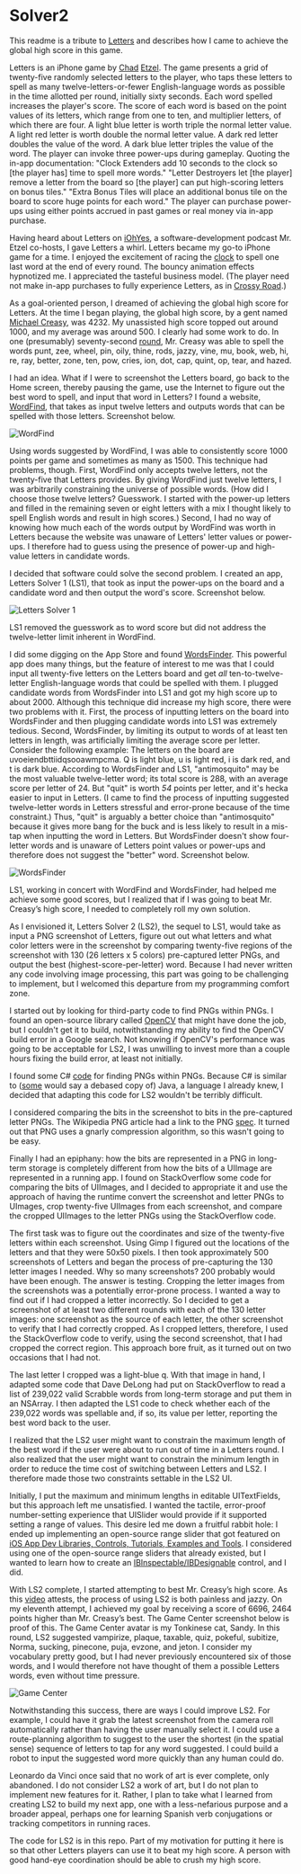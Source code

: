 Solver2
===================

This readme is a tribute to [Letters](https://itunes.apple.com/us/app/letters-game-about-spelling/id823334911?ls=1&mt=8) and describes how I came to achieve the global high score in this game.

Letters is an iPhone game by [Chad](https://twitter.com/jazzychad) [Etzel](http://jazzychad.net). The game presents a grid of twenty-five randomly selected letters to the player, who taps these letters to spell as many twelve-letters-or-fewer English-language words as possible in the time allotted per round, initially sixty seconds. Each word spelled increases the player's score. The score of each word is based on the point values of its letters, which range from one to ten, and multiplier letters, of which there are four. A light blue letter is worth triple the normal letter value. A light red letter is worth double the normal letter value. A dark red letter doubles the value of the word. A dark blue letter triples the value of the word. The player can invoke three power-ups during gameplay. Quoting the in-app documentation: "Clock Extenders add 10 seconds to the clock so [the player has] time to spell more words." "Letter Destroyers let [the player] remove a letter from the board so [the player] can put high-scoring letters on bonus tiles." "Extra Bonus Tiles will place an additional bonus tile on the board to score huge points for each word." The player can purchase power-ups using either points accrued in past games or real money via in-app purchase.

Having heard about Letters on [iOhYes](http://iohyespodcast.com), a software-development podcast Mr. Etzel co-hosts, I gave Letters a whirl. Letters became my go-to iPhone game for a time. I enjoyed the excitement of racing the [clock](http://watches.uhrzeit.org/atomic-clock.php) to spell one last word at the end of every round. The bouncy animation effects hypnotized me. I appreciated the tasteful business model. (The player need not make in-app purchases to fully experience Letters, as in [Crossy Road](https://itunes.apple.com/app/crossy-road-endless-arcade/id924373886?at=1l3vs3u&ct=crcom).)

As a goal-oriented person, I dreamed of achieving the global high score for Letters. At the time I began playing, the global high score, by a gent named [Michael Creasy](https://twitter.com/crsy), was 4232. My unassisted high score topped out around 1000, and my average was around 500. I clearly had some work to do. In one (presumably) seventy-second [round](https://twitter.com/crsy/status/466625449724891136), Mr. Creasy was able to spell the words punt, zee, wheel, pin, oily, thine, rods, jazzy, vine, mu, book, web, hi, re, ray, better, zone, ten, pow, cries, ion, dot, cap, quint, op, tear, and hazed.

I had an idea. What if I were to screenshot the Letters board, go back to the Home screen, thereby pausing the game, use the Internet to figure out the best word to spell, and input that word in Letters? I found a website, [WordFind](http://www.wordfind.com), that takes as input twelve letters and outputs words that can be spelled with those letters. Screenshot below.

![WordFind](https://raw.github.com/vermont42/Solver2/master/images/wordFind.png)

Using words suggested by WordFind, I was able to consistently score 1000 points per game and sometimes as many as 1500. This technique had problems, though. First, WordFind only accepts twelve letters, not the twenty-five that Letters provides. By giving WordFind just twelve letters, I was arbitrarily constraining the universe of possible words. (How did I choose those twelve letters? Guesswork. I started with the power-up letters and filled in the remaining seven or eight letters with a mix I thought likely to spell English words and result in high scores.) Second, I had no way of knowing how much each of the words output by WordFind was worth in Letters because the website was unaware of Letters' letter values or power-ups. I therefore had to guess using the presence of power-up and high-value letters in candidate words.

I decided that software could solve the second problem. I created an app, Letters Solver 1 (LS1), that took as input the power-ups on the board and a candidate word and then output the word's score. Screenshot below.

![Letters Solver 1](https://raw.github.com/vermont42/Solver2/master/images/LS1.png)

LS1 removed the guesswork as to word score but did not address the twelve-letter limit inherent in WordFind.

I did some digging on the App Store and found [WordsFinder](http://janswaal.home.xs4all.nl/iPhone/WordsFinder/). This powerful app does many things, but the feature of interest to me was that I could input all twenty-five letters on the Letters board and get _all_ ten-to-twelve-letter English-language words that could be spelled with them. I plugged candidate words from WordsFinder into LS1 and got my high score up to about 2000. Although this technique did increase my high score, there were two problems with it. First, the process of inputting letters on the board into WordsFinder and then plugging candidate words into LS1 was extremely tedious. Second, WordsFinder, by limiting its output to words of at least ten letters in length, was artificially limiting the average score per letter. Consider the following example: The letters on the board are uvoeiendbttiidqsooawmpcma. Q is light blue, u is light red, i is dark red, and t is dark blue. According to WordsFinder and LS1, "antimosquito" may be the most valuable twelve-letter word; its total score is 288, with an average score per letter of 24. But "quit" is worth _54_ points per letter, and it's hecka easier to input in Letters. (I came to find the process of inputting suggested twelve-letter words in Letters stressful and error-prone because of the time constraint.) Thus, "quit" is arguably a better choice than "antimosquito" because it gives more bang for the buck and is less likely to result in a mis-tap when inputting the word in Letters. But WordsFinder doesn't show four-letter words and is unaware of Letters point values or power-ups and therefore does not suggest the "better" word. Screenshot below.

![WordsFinder](https://raw.github.com/vermont42/Solver2/master/images/WordsFinder.png)

LS1, working in concert with WordFind and WordsFinder, had helped me achieve some good scores, but I realized that if I was going to beat Mr. Creasy’s high score, I needed to completely roll my own solution.

As I envisioned it, Letters Solver 2 (LS2), the sequel to LS1, would take as input a PNG screenshot of Letters, figure out out what letters and what color letters were in the screenshot by comparing twenty-five regions of the screenshot with 130 (26 letters x 5 colors) pre-captured letter PNGs, and output the best (highest-score-per-letter) word. Because I had never written any code involving image processing, this part was going to be challenging to implement, but I welcomed this departure from my programming comfort zone.

I started out by looking for third-party code to find PNGs within PNGs. I found an open-source library called [OpenCV](http://www.opencv.org) that might have done the job, but I couldn't get it to build, notwithstanding my ability to find the OpenCV build error in a Google search. Not knowing if OpenCV's performance was going to be acceptable for LS2, I was unwilling to invest more than a couple hours fixing the build error, at least not initially.

I found some C# [code](http://www.codeproject.com/Articles/38619/Finding-a-Bitmap-contained-inside-another-Bitmap) for finding PNGs within PNGs. Because C# is similar to ([some](http://news.cnet.com/2100-1082-817522.html) would say a debased copy of) Java, a language I already knew, I decided that adapting this code for LS2 wouldn't be terribly difficult.

I considered comparing the bits in the screenshot to bits in the pre-captured letter PNGs. The Wikipedia PNG article had a link to the PNG [spec](http://www.w3.org/TR/PNG/). It turned out that PNG uses a gnarly compression algorithm, so this wasn't going to be easy.

Finally I had an epiphany: how the bits are represented in a PNG in long-term storage is completely different from how the bits of a UIImage are represented in a running app. I found on StackOverflow some code for comparing the bits of UIImages, and I decided to appropriate it and use the approach of having the runtime convert the screenshot and letter PNGs to UImages, crop twenty-five UIImages from each screenshot, and compare the cropped UIImages to the letter PNGs using the StackOverflow code.

The first task was to figure out the coordinates and size of the twenty-five letters within each screenshot. Using Gimp I figured out the locations of the letters and that they were 50x50 pixels. I then took approximately 500 screenshots of Letters and began the process of pre-capturing the 130 letter images I needed. Why so many screenshots? 200 probably would have been enough. The answer is testing. Cropping the letter images from the screenshots was a potentially error-prone process. I wanted a way to find out if I had cropped a letter incorrectly. So I decided to get a screenshot of at least two different rounds with each of the 130 letter images: one screenshot as the source of each letter, the other screenshot to verify that I had correctly cropped. As I cropped letters, therefore, I used the StackOverflow code to verify, using the second screenshot, that I had cropped the correct region. This approach bore fruit, as it turned out on two occasions that I had not.

The last letter I cropped was a light-blue q. With that image in hand, I adapted some code that Dave DeLong had put on StackOverflow to read a list of 239,022 valid Scrabble words from long-term storage and put them in an NSArray. I then adapted the LS1 code to check whether each of the 239,022 words was spellable and, if so, its value per letter, reporting the best word back to the user.

I realized that the LS2 user might want to constrain the maximum length of the best word if the user were about to run out of time in a Letters round. I also realized that the user might want to constrain the minimum length in order to reduce the time cost of switching between Letters and LS2. I therefore made those two constraints settable in the LS2 UI.

Initially, I put the maximum and minimum lengths in editable UITextFields, but this approach left me unsatisfied. I wanted the tactile, error-proof number-setting experience that UISlider would provide if it supported setting a range of values. This desire led me down a fruitful rabbit hole: I ended up implementing an open-source range slider that got featured on [iOS App Dev Libraries, Controls, Tutorials, Examples and Tools](https://maniacdev.com/2015/01/open-source-ios-range-slider-component-that-can-be-used-within-interface-builder). I considered using one of the open-source range sliders that already existed, but I wanted to learn how to create an [IBInspectable/IBDesignable](http://nshipster.com/ibinspectable-ibdesignable/) control, and I did.

With LS2 complete, I started attempting to best Mr. Creasy’s high score. As this [video](https://vimeo.com/119315381) attests, the process of using LS2 is both painless and jazzy. On my eleventh attempt, I achieved my goal by receiving a score of 6696, 2464 points higher than Mr. Creasy’s best. The Game Center screenshot below is proof of this. The Game Center avatar is my Tonkinese cat, Sandy. In this round, LS2 suggested vampirize, plaque, taxable, quiz, pokeful, subitize, Norma, sucking, pinecone, puja, evzone, and jeton. I consider my vocabulary pretty good, but I had never previously encountered six of those words, and I would therefore not have thought of them a possible Letters words, even without time pressure.

![Game Center](https://raw.github.com/vermont42/Solver2/master/images/GameCenter.png)

Notwithstanding this success, there are ways I could improve LS2. For example, I could have it grab the latest screenshot from the camera roll automatically rather than having the user manually select it. I could use a route-planning algorithm to suggest to the user the shortest (in the spatial sense) sequence of letters to tap for any word suggested. I could build a robot to input the suggested word more quickly than any human could do.

Leonardo da Vinci once said that no work of art is ever complete, only abandoned. I do not consider LS2 a work of art, but I do not plan to implement new features for it. Rather, I plan to take what I learned from creating LS2 to build my next app, one with a less-nefarious purpose and a broader appeal, perhaps one for learning Spanish verb conjugations or tracking competitors in running races.

The code for LS2 is in this repo. Part of my motivation for putting it here is so that other Letters players can use it to beat my high score. A person with good hand-eye coordination should be able to crush my high score.

